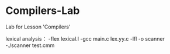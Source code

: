 # Compilers-Lab
Lab for Lesson 'Compilers'

lexical analysis：
-flex lexical.l
-gcc main.c lex.yy.c -lfl -o scanner
-./scanner test.cmm